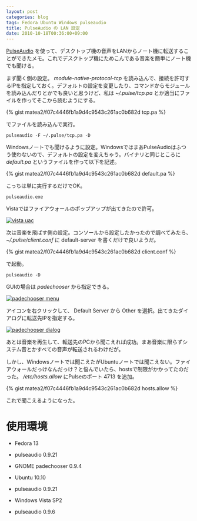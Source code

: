 ```yaml
---
layout: post
categories: blog
tags: Fedora Ubuntu Windows pulseaudio
title: PulseAudio の LAN 設定
date: 2010-10-18T00:36:00+09:00
---
```



[PulseAudio] を使って、デスクトップ機の音声をLANからノート機に転送することができたメモ。これでデスクトップ機にためこんである音楽を簡単にノート機でも聞ける。

<!-- more -->

まず聞く側の設定。 *module-native-protocol-tcp* を読み込んで、接続を許可するIPを指定しておく。デフォルトの設定を変更したり、コマンドからモジュールを読み込んだりとかでも良いと思うけど、私は *~/.pulse/tcp.pa* とか適当にファイルを作ってそこから読むようにする。

{% gist matea2/f07c4446fb1a9d4c9543c261ac0b682d tcp.pa %}


でファイルを読み込んで実行。

```
pulseaudio -F ~/.pulse/tcp.pa -D
```


Windowsノートでも聞けるように設定。WindowsではまあPulseAudioはふつう使わないので、デフォルトの設定を変えちゃう。バイナリと同じところに *default.pa* というファイルを作って以下を記述。

{% gist matea2/f07c4446fb1a9d4c9543c261ac0b682d default.pa %}


こっちは単に実行するだけでOK。

```
pulseaudio.exe
```


Vistaではファイアウォールのポップアップが出てきたので許可。

[![vista uac]][vista uac link]


次は音楽を飛ばす側の設定。コンソールから設定したかったので調べてみたら、 *~/.pulse/client.conf* に default-server を書くだけで良いようだ。

{% gist matea2/f07c4446fb1a9d4c9543c261ac0b682d client.conf %}


で起動。

```
pulseaudio -D
```


GUIの場合は *padechooser* から指定できる。

[![padechooser menu]][padechooser menu link]


アイコンを右クリックして、 Default Server から Other を選択。出てきたダイアログに転送先IPを指定する。

[![padechooser dialog]][padechooser dialog link]


あとは音楽を再生して、転送先のPCから聞こえれば成功。まあ音楽に限らずシステム音とかすべての音声が転送されるわけだが。

しかし、Windowsノートでは聞こえたがUbuntuノートでは聞こえない。ファイアウォールだっけなんだっけ？と悩んでいたら、hostsで制限がかかってたのだった。 */etc/hosts.allow* にPulseのポート 4713 を追加。

{% gist matea2/f07c4446fb1a9d4c9543c261ac0b682d hosts.allow %}


これで聞こえるようになった。


# 使用環境

+ Fedora 13
+ pulseaudio 0.9.21
+ GNOME padechooser 0.9.4

+ Ubuntu 10.10
+ pulseaudio 0.9.21

+ Windows Vista SP2
+ pulseaudio 0.9.6



[PulseAudio]: http://www.pulseaudio.org/

[vista uac]: https://lh3.googleusercontent.com/ePPhczhdsORgN7AT14fG_P594Jg2dumhVrDESZxec8j2GCCFL6j6IPUmkcATE6H57SWxLp9h6Uug9HyQ5AM9Ishz0q5M4SrSAFcKBiEC-MKpZTRW86yUoqwP_AAdIzhPn9fq5d4q0Q=w400
[vista uac link]: https://photos.google.com/share/AF1QipNhx761MEoZ8Cp5fo2BHgD-atKWWY3Yvajv2V80RlEpF3IhiePNcqDNVDgYUh7qSQ/photo/AF1QipNF1rk-PBuSD9LYPU9-DFzeld9p_l8QbPKY3GOE?key=WlNVSEQzS01tdThtZ094d0FrQUVKSFBTeXFNU0R3

[padechooser menu]: https://lh3.googleusercontent.com/bXYSP1wezFFGMVTOEFUQlw55_cYpOZWMd2SybML16Em7kF8OkvpTRINt2LD21Ct1JtUTa4nTZ2qzSFjWGMVpt2pm8NOdXZdYZ4Mfq_KB7_uvF2oFV3iR9C8680Dj6dTE5Hmjnf2FMg=w400
[padechooser menu link]: https://photos.google.com/share/AF1QipNhx761MEoZ8Cp5fo2BHgD-atKWWY3Yvajv2V80RlEpF3IhiePNcqDNVDgYUh7qSQ/photo/AF1QipPcCGHY5d_mfvqgsoD3Rti6heDUzAnmQ-ttOhWE?key=WlNVSEQzS01tdThtZ094d0FrQUVKSFBTeXFNU0R3

[padechooser dialog]: https://lh3.googleusercontent.com/9kbOp8LaDqrOVpArrlTyIEfN1r1-SsG0HIKJ5MvdRVx8gJB6_MfWEwUAhQeJdUGetnxr6QnzAGDUl8rM7J1V4pL5xhHtJnmD5Cm_UGy4GVOd8Rz-dQwFfsfsW--Vq1nFBH2lipWjHg=w300
[padechooser dialog link]: https://photos.google.com/share/AF1QipNhx761MEoZ8Cp5fo2BHgD-atKWWY3Yvajv2V80RlEpF3IhiePNcqDNVDgYUh7qSQ/photo/AF1QipMnjE2Cq7jkgXKrUA-Rw5qSATF-ipQWjAJebAJq?key=WlNVSEQzS01tdThtZ094d0FrQUVKSFBTeXFNU0R3
